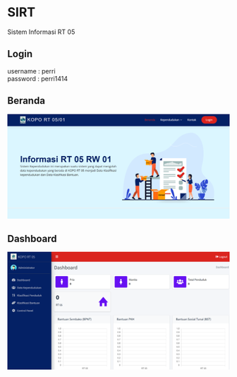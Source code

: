 # SIRT
Sistem Informasi RT 05

## Login
username : perri    
password : perri1414

## Beranda
![](preview1.png)

## Dashboard
![](preview2.png)
